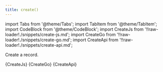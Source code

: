 ```yaml
---
title: create()
---
```


import Tabs from '@theme/Tabs';
import TabItem from '@theme/TabItem';
import CodeBlock from '@theme/CodeBlock';
import CreateJs from '!!raw-loader!./snippets/create-js.md';
import CreateGo from '!!raw-loader!./snippets/create-go.md';
import CreateApi from '!!raw-loader!./snippets/create-api.md';

Create a record.

<Tabs>
  <TabItem value="javascript" label="Javascript" default>
    <CodeBlock className="language-jsx">
      {CreateJs}
    </CodeBlock>
  </TabItem>
  <TabItem value="go" label="Go" default>
    <CodeBlock className="language-jsx">
      {CreateGo}
    </CodeBlock>
  </TabItem>
  <TabItem value="API" label="API">
    <CodeBlock className="language-jsx" title="[POST]">
      {CreateApi}
    </CodeBlock>
  </TabItem>
</Tabs>
